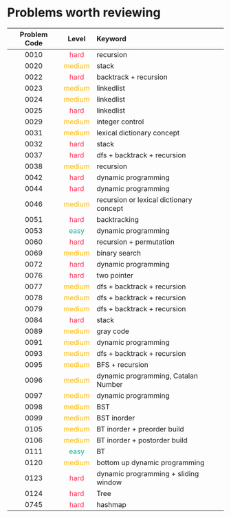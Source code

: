 # Problems worth reviewing

| Problem Code |                Level                | Keyword                                 |
| :----------: | :---------------------------------: | :-------------------------------------- |
|     0010     |  <font color="#FF2D55">hard</font>  | recursion                               |
|     0020     | <font color="#FFB800">medium</font> | stack                                   |
|     0022     |  <font color="#FF2D55">hard</font>  | backtrack + recursion                   |
|     0023     | <font color="FFB800">medium</font>  | linkedlist                              |
|     0024     | <font color="FFB800">medium</font>  | linkedlist                              |
|     0025     |  <font color="FF2D55">hard</font>   | linkedlist                              |
|     0029     | <font color="FFB800">medium</font>  | integer control                         |
|     0031     | <font color="FFB800">medium</font>  | lexical dictionary concept              |
|     0032     |  <font color="FF2D55">hard</font>   | stack                                   |
|     0037     |  <font color="FF2D55">hard</font>   | dfs + backtrack + recursion             |
|     0038     | <font color="FFB800">medium</font>  | recursion                               |
|     0042     |  <font color="#FF2D55">hard</font>  | dynamic programming                     |
|     0044     |  <font color="#FF2D55">hard</font>  | dynamic programming                     |
|     0046     | <font color="FFB800">medium</font>  | recursion or lexical dictionary concept |
|     0051     |  <font color="#FF2D55">hard</font>  | backtracking                            |
|     0053     |  <font color="00AF9B">easy</font>   | dynamic programming                     |
|     0060     |  <font color="#FF2D55">hard</font>  | recursion + permutation                 |
|     0069     | <font color="FFB800">medium</font>  | binary search                           |
|     0072     |  <font color="#FF2D55">hard</font>  | dynamic programming                     |
|     0076     |  <font color="#FF2D55">hard</font>  | two pointer                             |
|     0077     | <font color="FFB800">medium</font>  | dfs + backtrack + recursion             |
|     0078     | <font color="FFB800">medium</font>  | dfs + backtrack + recursion             |
|     0079     | <font color="FFB800">medium</font>  | dfs + backtrack + recursion             |
|     0084     |  <font color="#FF2D55">hard</font>  | stack                                   |
|     0089     | <font color="FFB800">medium</font>  | gray code                               |
|     0091     | <font color="FFB800">medium</font>  | dynamic programming                     |
|     0093     | <font color="FFB800">medium</font>  | dfs + backtrack + recursion             |
|     0095     | <font color="FFB800">medium</font>  | BFS + recursion                         |
|     0096     | <font color="FFB800">medium</font>  | dynamic programming, Catalan Number     |
|     0097     | <font color="FFB800">medium</font>  | dynamic programming                     |
|     0098     | <font color="FFB800">medium</font>  | BST                                     |
|     0099     | <font color="FFB800">medium</font>  | BST inorder                             |
|     0105     | <font color="FFB800">medium</font>  | BT inorder + preorder build             |
|     0106     | <font color="FFB800">medium</font>  | BT inorder + postorder build            |
|     0111     |  <font color="00AF9B">easy</font>   | BT                                      |
|     0120     | <font color="FFB800">medium</font>  | bottom up dynamic programming           |
|     0123     |  <font color="#FF2D55">hard</font>  | dynamic programming + sliding window    |
|     0124     |  <font color="#FF2D55">hard</font>  | Tree                                    |
|     0745     |  <font color="#FF2D55">hard</font>  | hashmap                                 |
